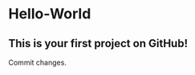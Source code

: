 # Hello-World
This is your first project on GitHub!
-------------------------------------------
Commit changes.
